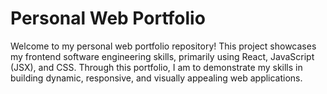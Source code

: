 # Personal Web Portfolio

Welcome to my personal web portfolio repository! This project showcases my frontend software engineering skills, primarily using React, JavaScript (JSX), and CSS. Through this portfolio, I am to demonstrate my skills in building dynamic, responsive, and visually appealing web applications. 
